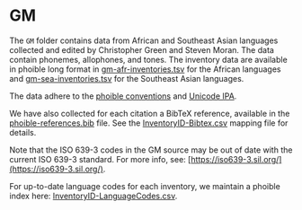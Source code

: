 # GM

The `GM` folder contains data from African and Southeast Asian languages collected and edited by Christopher Green and Steven Moran. The data contain phonemes, allophones, and tones. The inventory data are available in phoible long format in [gm-afr-inventories.tsv](gm-afr-inventories.tsv) for the African languages and [gm-sea-inventories.tsv](gm-sea-inventories.tsv) for the Southeast Asian languages.

The data adhere to the [phoible conventions](http://phoible.github.io/conventions/) and [Unicode IPA](http://langsci-press.org/catalog/book/176).

We have also collected for each citation a BibTeX reference, available in the [phoible-references.bib](../../data/phoible-references.bib) file. See the [InventoryID-Bibtex.csv](../../mappings/InventoryID-Bibtex.csv) mapping file for details.

Note that the ISO 639-3 codes in the GM source may be out of date with the current ISO 639-3 standard. For more info, see: [https://iso639-3.sil.org/](https://iso639-3.sil.org/).

For up-to-date language codes for each inventory, we maintain a phoible index here:
[InventoryID-LanguageCodes.csv](../../mappings/InventoryID-LanguageCodes.csv).
